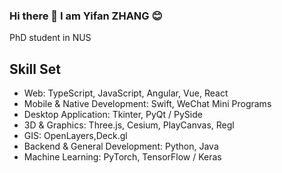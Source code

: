 ### Hi there 👋 I am Yifan ZHANG 😊

PhD student in NUS 

## Skill Set
- Web: TypeScript, JavaScript, Angular, Vue, React
- Mobile & Native Development: Swift, WeChat Mini Programs
- Desktop Application: Tkinter, PyQt / PySide
- 3D & Graphics: Three.js, Cesium, PlayCanvas, Regl
- GIS: OpenLayers,Deck.gl
- Backend & General Development: Python, Java
- Machine Learning: PyTorch, TensorFlow / Keras

